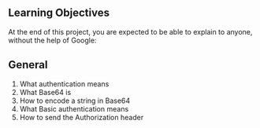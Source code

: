 ## Learning Objectives
At the end of this project, you are expected to be able to explain to anyone, without the help of Google:

## General
1. What authentication means
2. What Base64 is
3. How to encode a string in Base64
4. What Basic authentication means
5. How to send the Authorization header
